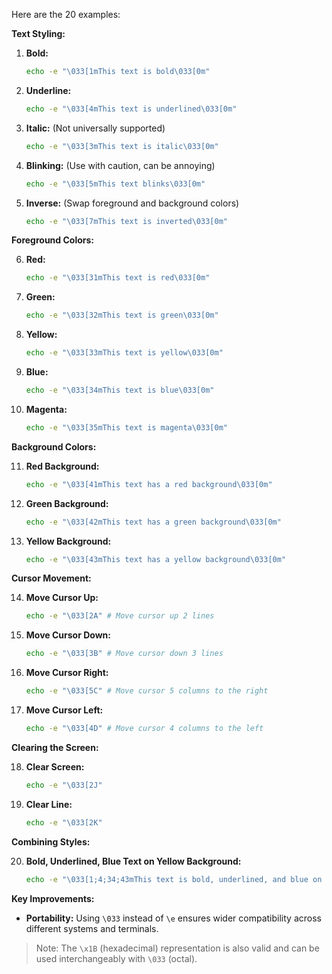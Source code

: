 Here are the 20 examples:

**Text Styling:**

1.  **Bold:**
    ```bash
    echo -e "\033[1mThis text is bold\033[0m"
    ```

2.  **Underline:**
    ```bash
    echo -e "\033[4mThis text is underlined\033[0m"
    ```

3.  **Italic:** (Not universally supported)
    ```bash
    echo -e "\033[3mThis text is italic\033[0m"
    ```

4.  **Blinking:** (Use with caution, can be annoying)
    ```bash
    echo -e "\033[5mThis text blinks\033[0m"
    ```

5.  **Inverse:** (Swap foreground and background colors)
    ```bash
    echo -e "\033[7mThis text is inverted\033[0m"
    ```

**Foreground Colors:**

6.  **Red:**
    ```bash
    echo -e "\033[31mThis text is red\033[0m"
    ```

7.  **Green:**
    ```bash
    echo -e "\033[32mThis text is green\033[0m"
    ```

8.  **Yellow:**
    ```bash
    echo -e "\033[33mThis text is yellow\033[0m"
    ```

9.  **Blue:**
    ```bash
    echo -e "\033[34mThis text is blue\033[0m"
    ```

10. **Magenta:**
    ```bash
    echo -e "\033[35mThis text is magenta\033[0m"
    ```

**Background Colors:**

11. **Red Background:**
    ```bash
    echo -e "\033[41mThis text has a red background\033[0m"
    ```

12. **Green Background:**
    ```bash
    echo -e "\033[42mThis text has a green background\033[0m"
    ```

13. **Yellow Background:**
    ```bash
    echo -e "\033[43mThis text has a yellow background\033[0m"
    ```

**Cursor Movement:**

14. **Move Cursor Up:**
    ```bash
    echo -e "\033[2A" # Move cursor up 2 lines
    ```

15. **Move Cursor Down:**
    ```bash
    echo -e "\033[3B" # Move cursor down 3 lines
    ```

16. **Move Cursor Right:**
    ```bash
    echo -e "\033[5C" # Move cursor 5 columns to the right
    ```

17. **Move Cursor Left:**
    ```bash
    echo -e "\033[4D" # Move cursor 4 columns to the left
    ```

**Clearing the Screen:**

18. **Clear Screen:**
    ```bash
    echo -e "\033[2J" 
    ```

19. **Clear Line:**
    ```bash
    echo -e "\033[2K"
    ```

**Combining Styles:**

20. **Bold, Underlined, Blue Text on Yellow Background:**

    ```bash
    echo -e "\033[1;4;34;43mThis text is bold, underlined, and blue on yellow\033[0m"
    ```

**Key Improvements:**

- **Portability:** Using `\033` instead of `\e` ensures wider compatibility across different systems and terminals.

> Note: The `\x1B` (hexadecimal) representation is also valid and can be used interchangeably with `\033` (octal).

